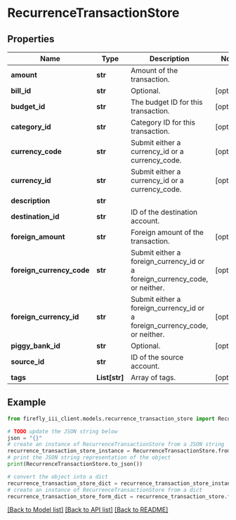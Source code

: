 # RecurrenceTransactionStore


## Properties

Name | Type | Description | Notes
------------ | ------------- | ------------- | -------------
**amount** | **str** | Amount of the transaction. | 
**bill_id** | **str** | Optional. | [optional] 
**budget_id** | **str** | The budget ID for this transaction. | [optional] 
**category_id** | **str** | Category ID for this transaction. | [optional] 
**currency_code** | **str** | Submit either a currency_id or a currency_code. | [optional] 
**currency_id** | **str** | Submit either a currency_id or a currency_code. | [optional] 
**description** | **str** |  | 
**destination_id** | **str** | ID of the destination account. | 
**foreign_amount** | **str** | Foreign amount of the transaction. | [optional] 
**foreign_currency_code** | **str** | Submit either a foreign_currency_id or a foreign_currency_code, or neither. | [optional] 
**foreign_currency_id** | **str** | Submit either a foreign_currency_id or a foreign_currency_code, or neither. | [optional] 
**piggy_bank_id** | **str** | Optional. | [optional] 
**source_id** | **str** | ID of the source account. | 
**tags** | **List[str]** | Array of tags. | [optional] 

## Example

```python
from firefly_iii_client.models.recurrence_transaction_store import RecurrenceTransactionStore

# TODO update the JSON string below
json = "{}"
# create an instance of RecurrenceTransactionStore from a JSON string
recurrence_transaction_store_instance = RecurrenceTransactionStore.from_json(json)
# print the JSON string representation of the object
print(RecurrenceTransactionStore.to_json())

# convert the object into a dict
recurrence_transaction_store_dict = recurrence_transaction_store_instance.to_dict()
# create an instance of RecurrenceTransactionStore from a dict
recurrence_transaction_store_form_dict = recurrence_transaction_store.from_dict(recurrence_transaction_store_dict)
```
[[Back to Model list]](../README.md#documentation-for-models) [[Back to API list]](../README.md#documentation-for-api-endpoints) [[Back to README]](../README.md)


